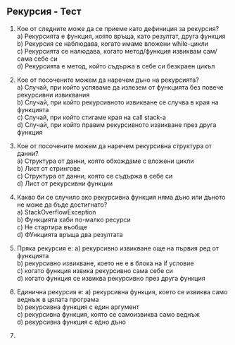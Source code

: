 ﻿## Рекурсия - Тест

1) Кое от следните може да се приеме като дефиниция за рекурсия?  
  а) Рекурсията е функция, която връща, като резултат, друга функция  
  b) Рекурсия се наблюдава, когато имаме вложени while-цикли  
  c) Рекурсията се налюдава, когато метод/функция извиквам сам/сама себе си  
  d) Рекурсията е метод, който съдържа в себе си безкраен цикъл  

2) Кое от посочените можем да наречем дъно на рекурсията?  
  a) Случай, при който успяваме да излезем от функцията без повече рекурсивни извиквания  
  b) Случай, при който рекурсивното извикване се случва в края на функцията  
  c) Случай, при който стигаме края на call stack-a  
  d) Случай, при който правим рекурсивното извикване през друга функция  

3) Кое от посочените можем да наречем рекурсивна структура от данни?  
  a) Структура от данни, която обхождаме с вложени цикли  
  b) Лист от стрингове  
  c) Структура от данни, която се съдържа в себе си  
  d) Лист от рекурсивни функции  

4) Какво би се случило ако рекурсивна функция няма дъно или дъното не може да бъде достигнато?  
  а) StackOverflowException  
  b) Функцията хаби по-малко ресурси  
  c) Не стартира въобще  
  d) ФУнкцията връща два резултата 

5) Пряка рекурсия е:
  a) рекурсивно извикване още на първия ред от функцията  
  b) рекурсивно извикване, което не е в блока на if условие  
  c) когато функция извика рекурсивно сама себе си  
  d) когато функция се извиква рекурсивно през друга функция  
 
 6) Единична рекурсия е:
  а) рекурсивна функция, което се извиква само веднъж в цялата програма  
  b) рекурсивна функция с един аргумент  
  c) рекурсивна функция, която се самоизвиква само веднъж  
  d) рекурсивна функция с едно дъно  
 
 7) 
